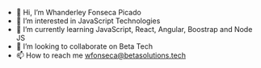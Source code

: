 - 👋 Hi, I’m Whanderley Fonseca Picado
- 👀 I’m interested in JavaScript Technologies
- 🌱 I’m currently learning JavaScript, React, Angular, Boostrap and Node JS
- 💞️ I’m looking to collaborate on Beta Tech
- 📫 How to reach me wfonseca@betasolutions.tech

<!---
wfonseca05/wfonseca05 is a ✨ special ✨ repository because its `README.md` (this file) appears on your GitHub profile.
You can click the Preview link to take a look at your changes.
--->
